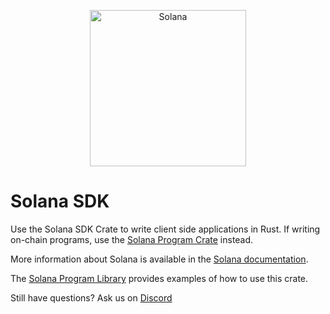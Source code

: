 <p align="center">
  <a href="https://solana.com">
    <img alt="Solana" src="https://i.imgur.com/IKyzQ6T.png" width="250" />
  </a>
</p>

# Solana SDK

Use the Solana SDK Crate to write client side applications in Rust.  If writing on-chain programs, use the [Solana Program Crate](https://crates.io/crates/miraland-program) instead.

More information about Solana is available in the [Solana documentation](https://docs.solana.com/).

The [Solana Program Library](https://github.com/solana-labs/miraland-program-library) provides examples of how to use this crate.

Still have questions?  Ask us on [Discord](https://discordapp.com/invite/pquxPsq)
